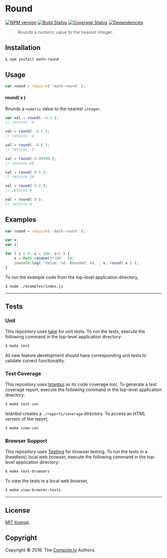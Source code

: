 Round
===
[![NPM version][npm-image]][npm-url] [![Build Status][build-image]][build-url] [![Coverage Status][coverage-image]][coverage-url] [![Dependencies][dependencies-image]][dependencies-url]

> Rounds a numeric value to the nearest integer.


## Installation

``` bash
$ npm install math-round
```


## Usage

``` javascript
var round = require( 'math-round' );
```

#### round( x )

Rounds a `numeric` value to the nearest `integer`.

``` javascript
var val = round( -4.2 );
// returns -4

val = round( -4.5 );
// returns -4

val = round( -4.6 );
// returns -5

val = round( 9.99999 );
// returns 10

val = round( 9.5 );
// returns 10

val = round( 9.2 );
// returns 9

val = round( 0 );
// returns 0
```


## Examples

``` javascript
var round = require( 'math-round' );

var x;
var i;

for ( i = 0; i < 100; i++ ) {
	x = Math.random()*100 - 50;
	console.log( 'Value: %d. Rounded: %d.', x, round( x ) );
}
```

To run the example code from the top-level application directory,

``` bash
$ node ./examples/index.js
```


---
## Tests

### Unit

This repository uses [tape][tape] for unit tests. To run the tests, execute the following command in the top-level application directory:

``` bash
$ make test
```

All new feature development should have corresponding unit tests to validate correct functionality.


### Test Coverage

This repository uses [Istanbul][istanbul] as its code coverage tool. To generate a test coverage report, execute the following command in the top-level application directory:

``` bash
$ make test-cov
```

Istanbul creates a `./reports/coverage` directory. To access an HTML version of the report,

``` bash
$ make view-cov
```


### Browser Support

This repository uses [Testling][testling] for browser testing. To run the tests in a (headless) local web browser, execute the following command in the top-level application directory:

``` bash
$ make test-browsers
```

To view the tests in a local web browser,

``` bash
$ make view-browser-tests
```

<!-- [![browser support][browsers-image]][browsers-url] -->


---
## License

[MIT license](http://opensource.org/licenses/MIT).


## Copyright

Copyright &copy; 2016. The [Compute.io][compute-io] Authors.


[npm-image]: http://img.shields.io/npm/v/math-round.svg
[npm-url]: https://npmjs.org/package/math-round

[build-image]: http://img.shields.io/travis/math-io/round/master.svg
[build-url]: https://travis-ci.org/math-io/round

[coverage-image]: https://img.shields.io/codecov/c/github/math-io/round/master.svg
[coverage-url]: https://codecov.io/github/math-io/round?branch=master

[dependencies-image]: http://img.shields.io/david/math-io/round.svg
[dependencies-url]: https://david-dm.org/math-io/round

[dev-dependencies-image]: http://img.shields.io/david/dev/math-io/round.svg
[dev-dependencies-url]: https://david-dm.org/dev/math-io/round

[github-issues-image]: http://img.shields.io/github/issues/math-io/round.svg
[github-issues-url]: https://github.com/math-io/round/issues

[tape]: https://github.com/substack/tape
[istanbul]: https://github.com/gotwarlost/istanbul
[testling]: https://ci.testling.com

[compute-io]: https://github.com/compute-io/

